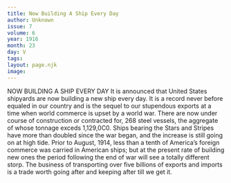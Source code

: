 ```yaml
---
title: Now Building A Ship Every Day
author: Unknown
issue: 7
volume: 6
year: 1916
month: 23
day: V
tags:
layout: page.njk
image:
---
```

NOW BUILDING A SHIP EVERY DAY       It is announced that United States shipyards are now building a new ship every day. It is a record never before equaled in our country and is the sequel to our stupendous exports at a time when world commerce is upset by a world war.       There are now under course of construction or contracted for, 268 steel vessels, the aggregate of whose tonnage exceds 1,129,0C0. Ships bearing the Stars and Stripes have more than doubled since the war began, and the increase is still going on at high tide. Prior to August, 1914, less than a tenth of America’s foreign commerce was carried in American ships; but at the present rate of building new ones the period following the end of war will see a totally different storp. The business of transporting over five billions of exports and imports is a trade worth going after and keeping after till we get it.    


